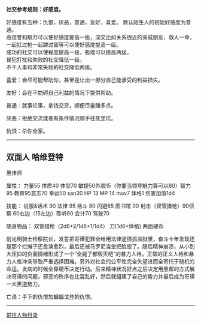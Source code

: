 
**社交参考规则：好感度。**

好感度有五种：仇恨，厌恶，普通，友好，喜爱。
默认陌生人的初始好感度为普通。  
高信誉和魅力可以使好感度提高一级，深交比如关系很近的亲戚朋友，救人一命，一起扛过枪一起蹲过窗等可以使好感度提高一级。  
成功的社交可以使程度提高一级，极难可以提高两级。  
冒犯打扰和失败的社交降低一级。  
不干人事和非常失败的社交降低两级。  

喜爱：会尽可能帮助你，甚至是让出一部分自己能承受的利益损失。

友好：会在不妨碍自己利益的情况下提供帮助。

普通：就事论事，拿钱交货，顺便尽量赚多点。

厌恶：拒绝交流或者有条件情况顺手往死里坑。

仇恨：杀你全家。

---
## 双面人 哈维登特 

黑律师

属性：
力量55 体质40 体型70 敏捷50外貌15（你要当领导魅力算可以80）智力95 教育95意志70 幸运50 san30 HP 13 MP 14 mov7 体格1 伤害加值1d4

技能：
说服&话术 90 法律 95 格斗 80 闪避65 图书馆 90 射击（双管猎枪）90侦察 60右边（15左边）聆听60 会计70 驾驶70

随身物品：
双管猎枪（2d6+2/1d6+1/1d4）
刀(1d6+体格)
两面硬币

前光明骑士检察院长，发誓把哥谭犯罪全给用法律途径抓监狱里，奋斗十年发现还是那个烂摊子还愈演愈烈，最后还被马罗尼当堂把脸毁了。随后精神崩溃，从小到大压抑的负面情绪形成了一个“全毙了都毁灭吧”的暴力人格，正常的正义人格和暴力人格冲突导致严重选择困难。另外对社会的公平性完全失望进而全寄托于随机的命运。发病的时候全靠硬币决定行动。后来精神状况好点之后决定用黑帮的方式解决哥谭的问题，邪恶的秩序也比混乱好，然后就组建了自己的势力并最后成为哥谭一大黑道势力。

亡语：手下的仇恨加蝙蝠戈登的仇恨。


---

[前往人物目录](../人物目录.md)